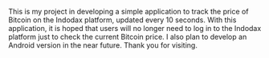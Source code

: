 This is my project in developing a simple application to track the price of Bitcoin on the Indodax platform, updated every 10 seconds. With this application, it is hoped that users will no longer need to log in to the Indodax platform just to check the current Bitcoin price. I also plan to develop an Android version in the near future. Thank you for visiting.

